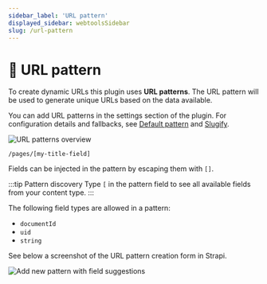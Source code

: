 ```yaml
---
sidebar_label: 'URL pattern'
displayed_sidebar: webtoolsSidebar
slug: /url-pattern
---
```


# 🔌 URL pattern
To create dynamic URLs this plugin uses **URL patterns**. The URL pattern will be used to generate unique URLs based on the data available.

You can add URL patterns in the settings section of the plugin. For configuration details and fallbacks, see [Default pattern](/webtools/configuration/default-pattern) and [Slugify](/webtools/configuration/slugify).

<img src="/webtools/img/assets/url_patterns.png" alt="URL patterns overview" />

```
/pages/[my-title-field]
```

Fields can be injected in the pattern by escaping them with `[]`.

:::tip Pattern discovery
Type `[` in the pattern field to see all available fields from your content type.
:::

The following field types are allowed in a pattern:

- `documentId`
- `uid`
- `string`

See below a screenshot of the URL pattern creation form in Strapi.

<img src="/webtools/img/assets/add_new_pattern.png" alt="Add new pattern with field suggestions" />

